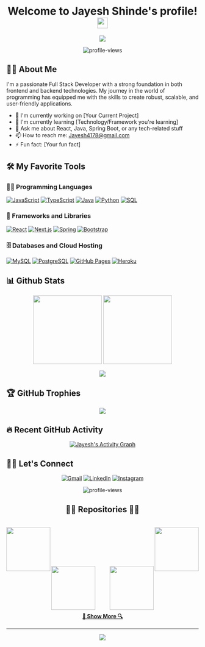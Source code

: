 <h1 align="center">
  Welcome to Jayesh Shinde's profile!
  <img src="https://media.giphy.com/media/hvRJCLFzcasrR4ia7z/giphy.gif" width="28">
</h1>

<p align="center">
  <img src="https://readme-typing-svg.herokuapp.com/?lines=Full+Stack+Developer;Always+learning+new+things&font=Fira%20Code&center=true&width=440&height=45&color=f75c7e&vCenter=true&size=22">
</p>

<p align="center">
  <img src="https://komarev.com/ghpvc/?username=JayeshMShinde&label=Profile%20views&color=0e75b6&style=flat" alt="profile-views">
</p>

## 👨‍💻 About Me

I'm a passionate Full Stack Developer with a strong foundation in both frontend and backend technologies. My journey in the world of programming has equipped me with the skills to create robust, scalable, and user-friendly applications.

- 🔭 I'm currently working on [Your Current Project]
- 🌱 I'm currently learning [Technology/Framework you're learning]
- 💬 Ask me about React, Java, Spring Boot, or any tech-related stuff
- 📫 How to reach me: [Jayesh4178@gmail.com](mailto:Jayesh4178@gmail.com)
- ⚡ Fun fact: [Your fun fact]

## 🛠️ My Favorite Tools

### 👨‍💻 Programming Languages

<p>
    <a href="#"><img alt="JavaScript" src="https://img.shields.io/badge/JavaScript-F7DF1E.svg?logo=javascript&logoColor=black"></a>
    <a href="#"><img alt="TypeScript" src="https://img.shields.io/badge/TypeScript-007ACC.svg?logo=typescript&logoColor=white"></a>
    <a href="#"><img alt="Java" src="https://img.shields.io/badge/Java-007396.svg?logo=java&logoColor=white"></a>
    <a href="#"><img alt="Python" src="https://img.shields.io/badge/Python-14354C.svg?logo=python&logoColor=white"></a>
    <a href="#"><img alt="SQL" src="https://custom-icon-badges.herokuapp.com/badge/SQL-025E8C.svg?logo=database&logoColor=white"></a>
</p>

### 🧰 Frameworks and Libraries

<p>
    <a href="#"><img alt="React" src="https://img.shields.io/badge/React-20232a.svg?logo=react&logoColor=%2361DAFB"></a>
    <a href="#"><img alt="Next.js" src="https://img.shields.io/badge/Next-black?logo=next.js&logoColor=white"></a>
    <a href="#"><img alt="Spring" src="https://img.shields.io/badge/Spring-6DB33F.svg?logo=spring&logoColor=white"></a>
    <a href="#"><img alt="Bootstrap" src="https://img.shields.io/badge/Bootstrap-7952B3.svg?logo=bootstrap&logoColor=white"></a>
</p>

### 🗄️ Databases and Cloud Hosting

<p>
    <a href="#"><img alt="MySQL" src="https://img.shields.io/badge/MySQL-00f.svg?logo=mysql&logoColor=white"></a>
    <a href="#"><img alt="PostgreSQL" src ="https://img.shields.io/badge/PostgreSQL-316192.svg?logo=postgresql&logoColor=white"></a>
    <a href="#"><img alt="GitHub Pages" src="https://img.shields.io/badge/GitHub%20Pages-327FC7.svg?logo=github&logoColor=white"></a>
    <a href="#"><img alt="Heroku" src="https://img.shields.io/badge/Heroku-430098.svg?logo=heroku&logoColor=white"></a>
</p>

## 📊 Github Stats

<p align="center">
  <img height="180em" src="https://github-readme-stats.vercel.app/api?username=JayeshMShinde&show_icons=true&hide_border=true&&count_private=true&include_all_commits=true" />
  <img height="180em" src="https://github-readme-stats.vercel.app/api/top-langs/?username=JayeshMShinde&exclude_repo=KNN-Image-Classification&show_icons=true&hide_border=true&layout=compact&langs_count=8"/>
</p>

<p align="center">
  <img src="https://github-readme-streak-stats.herokuapp.com/?user=JayeshMShinde&hide_border=true" />
</p>

## 🏆 GitHub Trophies

<p align="center">
  <img src="https://github-profile-trophy.vercel.app/?username=JayeshMShinde&theme=nord&column=7" />
</p>

## 🔥 Recent GitHub Activity

<p align="center">
  <a href="https://github.com/JayeshMShinde"><img alt="Jayesh's Activity Graph" src="https://activity-graph.herokuapp.com/graph?username=JayeshMShinde&custom_title=Jayesh%20Shinde's%20Contribution%20Graph&theme=react-dark" /></a>
</p>

## 🙋‍♂️ Let's Connect

<p align="center">
  <a href="mailto:Jayesh4178@gmail.com"><img src="https://img.icons8.com/bubbles/50/000000/gmail.png" alt="Gmail"/></a>
  <a href="https://www.linkedin.com/in/jayesh-mahendra-shinde/"><img src="https://img.icons8.com/bubbles/50/000000/linkedin.png" alt="LinkedIn"/></a>
  <a href="https://www.instagram.com/_jayeshshinde_?igsh=MWgyMzg1bGloZzc3Zw=="><img src="https://img.icons8.com/bubbles/50/000000/instagram.png" alt="Instagram"/></a>
</p>

<p align="center">
  <img src="https://komarev.com/ghpvc/?username=JayeshMShinde&label=Profile%20views&color=0e75b6&style=flat" alt="profile-views" /> 
</p>

<h2 align="center">👨‍💻 Repositories 👨‍💻</h2>
<br>
<div width="100%" align="center">
  <a align="left" href="https://github.com/JayeshMShinde/Repository1" title="Repository1"><img align="left" height="115" src="https://github-readme-stats.vercel.app/api/pin/?username=JayeshMShinde&repo=Repository1&theme=react&border_color=61dafb&border_radius=10"></a>
  <a align="right" href="https://github.com/JayeshMShinde/Repository2" title="Repository2"><img align="right" height="115" src="https://github-readme-stats.vercel.app/api/pin/?username=JayeshMShinde&repo=Repository2&theme=react&border_color=61dafb&border_radius=10"></a>
</div>
<br/><br/><br/><br/><br/><br/>
<div width="100%" align="center">
  <a align="left" href="https://github.com/JayeshMShinde/Repository3" title="Repository3"><img align="left" height="115" src="https://github-readme-stats.vercel.app/api/pin/?username=JayeshMShinde&repo=Repository3&theme=react&border_color=61dafb&border_radius=10"></a>
  <a align="right" href="https://github.com/JayeshMShinde/Repository4" title="Repository4"><img align="right" height="115" src="https://github-readme-stats.vercel.app/api/pin/?username=JayeshMShinde&repo=Repository4&theme=react&border_color=61dafb&border_radius=10"></a>
</div>
<br/><br/><br/><br/><br/><br/>

<h4 align="center">
  <a href="https://github.com/JayeshMShinde?tab=repositories" title="Show Repositories">🔎 Show More 🔍</a>
</h4>

---

<p align="center">
  <img src="https://capsule-render.vercel.app/api?type=waving&color=gradient&height=60&section=footer"/>
</p>
